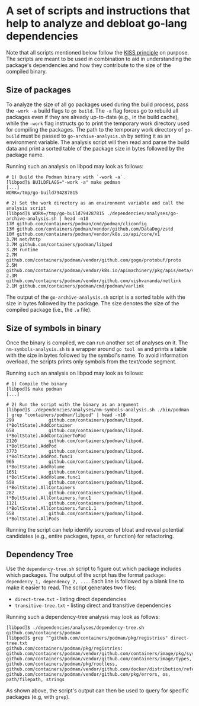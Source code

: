 # A set of scripts and instructions that help to analyze and debloat go-lang dependencies

Note that all scripts mentioned below follow the [KISS principle](https://en.wikipedia.org/wiki/KISS_principle) on purpose.
The scripts are meant to be used in combination to aid in understanding the package's dependencies and how they contribute to the size of the compiled binary.

## Size of packages

To analyze the size of all go packages used during the build process, pass the `-work -a` build flags to `go build`.
The `-a` flag forces go to rebuild all packages even if they are already up-to-date (e.g., in the build cache), while the `-work` flag instructs go to print the temporary work directory used for compiling the packages.
The path to the temporary work directory of `go-build` must be passed to `go-archive-analysis.sh` by setting it as an environment variable.
The analysis script will then read and parse the build data and print a sorted table of the package size in bytes followed by the package name.

Running such an analysis on libpod may look as follows:

```
# 1) Build the Podman binary with `-work -a`.
[libpod]$ BUILDFLAGS="-work -a" make podman
[...]
WORK=/tmp/go-build794287815

# 2) Set the work directory as an environment variable and call the analysis script
[libpod]$ WORK=/tmp/go-build794287815 ./dependencies/analyses/go-archive-analysis.sh | head -n10
17M github.com/containers/podman/cmd/podman/cliconfig
13M github.com/containers/podman/vendor/github.com/DataDog/zstd
10M github.com/containers/podman/vendor/k8s.io/api/core/v1
3.7M net/http
3.7M github.com/containers/podman/libpod
3.2M runtime
2.7M github.com/containers/podman/vendor/github.com/gogo/protobuf/proto
2.5M github.com/containers/podman/vendor/k8s.io/apimachinery/pkg/apis/meta/v1
2.3M github.com/containers/podman/vendor/github.com/vishvananda/netlink
2.1M github.com/containers/podman/cmd/podman/varlink
```

The output of the `go-archive-analysis.sh` script is a sorted table with the size in bytes followed by the package.
The size denotes the size of the compiled package (i.e., the `.a` file).


## Size of symbols in binary

Once the binary is compiled, we can run another set of analyses on it.
The `nm-symbols-analysis.sh` is a wrapper around `go tool nm` and prints a table with the size in bytes followed by the symbol's name.
To avoid information overload, the scripts prints only symbols from the text/code segment.

Running such an analysis on libpod may look as follows:

```
# 1) Compile the binary
[libpod]$ make podman
[...]

# 2) Run the script with the binary as an argument
[libpod]$ ./dependencies/analyses/nm-symbols-analysis.sh ./bin/podman | grep "containers/podman/libpod" | head -n10
299             github.com/containers/podman/libpod.(*BoltState).AddContainer
658             github.com/containers/podman/libpod.(*BoltState).AddContainerToPod
2120            github.com/containers/podman/libpod.(*BoltState).AddPod
3773            github.com/containers/podman/libpod.(*BoltState).AddPod.func1
965             github.com/containers/podman/libpod.(*BoltState).AddVolume
1651            github.com/containers/podman/libpod.(*BoltState).AddVolume.func1
558             github.com/containers/podman/libpod.(*BoltState).AllContainers
282             github.com/containers/podman/libpod.(*BoltState).AllContainers.func1
1121            github.com/containers/podman/libpod.(*BoltState).AllContainers.func1.1
558             github.com/containers/podman/libpod.(*BoltState).AllPods
```

Running the script can help identify sources of bloat and reveal potential candidates (e.g., entire packages, types, or function) for refactoring.


## Dependency Tree

Use the `dependency-tree.sh` script to figure out which package includes which packages.
The output of the script has the format `package: dependency_1, dependency_2, ...`.
Each line is followed by a blank line to make it easier to read.
The script generates two files:

 - `direct-tree.txt` - listing direct dependencies
 - `transitive-tree.txt` - listing direct and transitive dependencies

Running such a dependency-tree analysis may look as follows:


```
[libpod]$ ./dependencies/analyses/dependency-tree.sh github.com/containers/podman
[libpod]$ grep "^github.com/containers/podman/pkg/registries" direct-tree.txt
github.com/containers/podman/pkg/registries: github.com/containers/podman/vendor/github.com/containers/image/pkg/sysregistriesv2, github.com/containers/podman/vendor/github.com/containers/image/types, github.com/containers/podman/pkg/rootless, github.com/containers/podman/vendor/github.com/docker/distribution/reference, github.com/containers/podman/vendor/github.com/pkg/errors, os, path/filepath, strings
```

As shown above, the script's output can then be used to query for specific packages (e.g, with `grep`).
